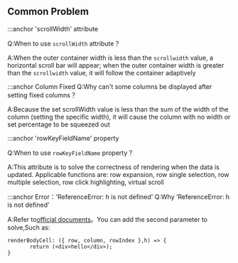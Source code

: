 ## Common Problem

:::anchor 'scrollWidth' attribute

Q:When to use `scrollWidth` attribute？

A:When the outer container width is less than the `scrollwidth` value, a horizontal scroll bar will appear; when the outer container width is greater than the `scrollwidth` value, it will follow the container adaptively

:::anchor Column Fixed
Q:Why can't some columns be displayed after setting fixed columns？

A:Because the set scrollWidth value is less than the sum of the width of the column (setting the specific width), it will cause the column with no width or set percentage to be squeezed out

:::anchor 'rowKeyFieldName' property

Q:When to use `rowKeyFieldName` property？

A:This attribute is to solve the correctness of rendering when the data is updated. Applicable functions are: row expansion, row single selection, row multiple selection, row click highlighting, virtual scroll

:::anchor Error：'ReferenceError: h is not defined'
Q:Why ‘ReferenceError: h is not defined’

A:Refer to[official documents](https://cn.vuejs.org/v2/guide/render-function.html#JSX)。You can add the second parameter to solve,Such as:

```
renderBodyCell: ({ row, column, rowIndex },h) => {
       return (<div>hello</div>);
}
```
